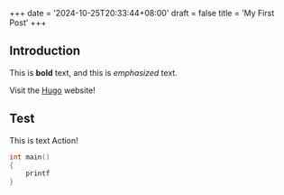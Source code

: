 +++
date = '2024-10-25T20:33:44+08:00'
draft = false
title = 'My First Post'
+++
## Introduction

This is **bold** text, and this is *emphasized* text.

Visit the [Hugo](https://gohugo.io) website!

## Test

This is text Action!
```c {open=true, title="test-c"}
int main()
{
    printf
}
```